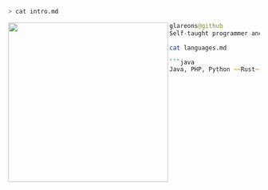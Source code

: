 ```zsh
> cat intro.md
```

<img align="left" src="https://media1.tenor.com/m/AdJEa8lfHdUAAAAd/flareon.gif" width="320" />

```java
glareons@github
Self-taught programmer and cybersecurity student.
```

```zsh
cat languages.md

```java
Java, PHP, Python ~~Rust~~
```
